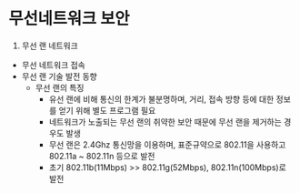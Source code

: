 # 무선네트워크 보안

1. 무선 랜 네트워크
- 무선 네트워크 접속
- 무선 랜 기술 발전 동향
  - 무선 랜의 특징
    - 유선 랜에 비해 통신의 한계가 불분명하며, 거리, 접속 방향 등에 대한 정보를 얻기 위해 별도 프로그램 필요
    - 네트워크가 노출되는 무선 랜의 취약한 보안 때문에 무선 랜을 제거하는 경우도 발생
    - 무선 랜은 2.4Ghz 통신망을 이용하며, 표준규약으로 802.11을 사용하고 802.11a ~ 802.11n 등으로 발전
    - 초기 802.11b(11Mbps) >> 802.11g(52Mbps), 802.11n(100Mbps)로 발전
